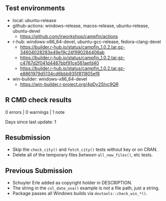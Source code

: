 ## Test environments

* local: ubuntu-release
* github-actions: windows-release, macos-release, ubuntu-release, ubuntu-devel
  * https://github.com/irworkshop/campfin/actions
* r-hub: windows-x86_64-devel, ubuntu-gcc-release, fedora-clang-devel
  * https://builder.r-hub.io/status/campfin_1.0.2.tar.gz-34604028283e49e19c24f990284406ab
  * https://builder.r-hub.io/status/campfin_1.0.2.tar.gz-c4767d2f041d4487bbf91ce561aefd40
  * https://builder.r-hub.io/status/campfin_1.0.2.tar.gz-e8861979d5134cd6bbb935f811805ef8
* win-builder: windows-x86_64-devel
  * https://win-builder.r-project.org/4qDy2Slvc9QR

## R CMD check results

0 errors | 0 warnings | 1 note

Days since last update: 1

## Resubmission

* Skip the `check_city()` and `fetch_city()` tests without key or on CRAN.
* Delete all of the temporary files _between_ `all_new_files()`, etc tests.

## Previous Submission

* Schuyler Erle added as copyright holder in DESCRIPTION.
* The string in the `col_date_usa()` example is not a file path, just a string.
* Package passes all Windows builds via `devtools::check_win_*()`.

